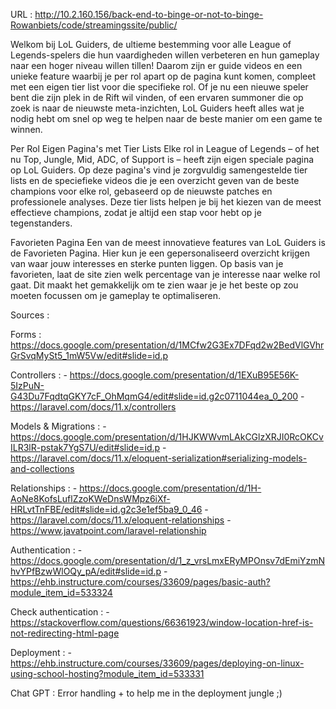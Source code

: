 URL : http://10.2.160.156/back-end-to-binge-or-not-to-binge-Rowanbiets/code/streamingssite/public/

Welkom bij LoL Guiders, de ultieme bestemming voor alle League of Legends-spelers die hun vaardigheden willen verbeteren en hun gameplay naar een hoger niveau willen tillen! Daarom zijn er guide videos en een unieke feature waarbij je per rol apart op de pagina kunt komen, compleet met een eigen tier list voor die specifieke rol. Of je nu een nieuwe speler bent die zijn plek in de Rift wil vinden, of een ervaren summoner die op zoek is naar de nieuwste meta-inzichten, LoL Guiders heeft alles wat je nodig hebt om snel op weg te helpen naar de beste manier om een game te winnen.

Per Rol Eigen Pagina's met Tier Lists
Elke rol in League of Legends – of het nu Top, Jungle, Mid, ADC, of Support is – heeft zijn eigen speciale pagina op LoL Guiders. Op deze pagina's vind je zorgvuldig samengestelde tier lists en de speciefieke videos die je een overzicht geven van de beste champions voor elke rol, gebaseerd op de nieuwste patches en professionele analyses. Deze tier lists helpen je bij het kiezen van de meest effectieve champions, zodat je altijd een stap voor hebt op je tegenstanders.

Favorieten Pagina
Een van de meest innovatieve features van LoL Guiders is de Favorieten Pagina. Hier kun je een gepersonaliseerd overzicht krijgen van waar jouw interesses en sterke punten liggen. Op basis van je favorieten, laat de site zien welk percentage van je interesse naar welke rol gaat. Dit maakt het gemakkelijk om te zien waar je je het beste op zou moeten focussen om je gameplay te optimaliseren.


Sources : 

Forms : https://docs.google.com/presentation/d/1MCfw2G3Ex7DFqd2w2BedVlGVhrGrSvqMySt5_1mW5Vw/edit#slide=id.p

Controllers : - https://docs.google.com/presentation/d/1EXuB95E56K-5IzPuN-G43Du7FqdtqGKY7cF_OhMqmG4/edit#slide=id.g2c0711044ea_0_200
              - https://laravel.com/docs/11.x/controllers

Models & Migrations : - https://docs.google.com/presentation/d/1HJKWWvmLAkCGlzXRJI0RcOKCvILR3lR-pstak7YgS7U/edit#slide=id.p
                      - https://laravel.com/docs/11.x/eloquent-serialization#serializing-models-and-collections

Relationships : - https://docs.google.com/presentation/d/1H-AoNe8KofsLuflZzoKWeDnsWMpz6iXf-HRLvtTnFBE/edit#slide=id.g2c3e1ef5ba9_0_46
                - https://laravel.com/docs/11.x/eloquent-relationships
                - https://www.javatpoint.com/laravel-relationship

Authentication : - https://docs.google.com/presentation/d/1_z_vrsLmxERyMPOnsv7dEmiYzmNhvYPfBzwWlOQy_pA/edit#slide=id.p
                 - https://ehb.instructure.com/courses/33609/pages/basic-auth?module_item_id=533324
                 
Check authentication : - https://stackoverflow.com/questions/66361923/window-location-href-is-not-redirecting-html-page

Deployment : - https://ehb.instructure.com/courses/33609/pages/deploying-on-linux-using-school-hosting?module_item_id=533331

Chat GPT : Error handling + to help me in the deployment jungle ;)

